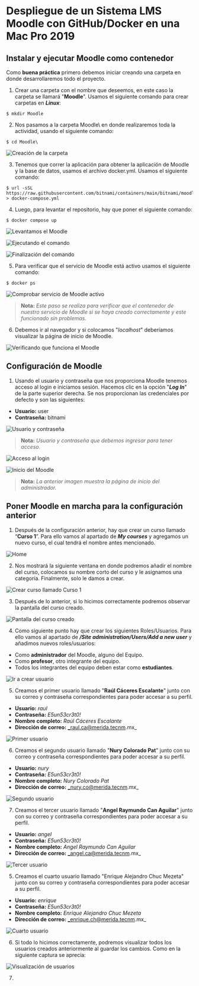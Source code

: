 # Despliegue de un Sistema LMS Moodle con GitHub/Docker en una Mac Pro 2019
## Instalar y ejecutar Moodle como contenedor
Como **buena práctica** primero debemos iniciar creando una carpeta en donde desarrollaremos todo el proyecto.
1. Crear una carpeta con el nombre que deseemos, en este caso la carpeta se llamará "**Moodle**". Usamos el siguiente
comando para crear carpetas en ***Linux***:
```
$ mkdir Moodle
```
2. Nos pasamos a la carpeta Moodle\ en donde realizaremos toda la actividad, usando el siguiente comando:
```
$ cd Moodle\
```
![Creación de la carpeta](https://github.com/AlexMzta20/DevOps_Tarea-2.4_Despliegue-de-un-Sistema-LMS-Moodle-en-una-MAC-Pro-2019/assets/105833304/d6dc3721-f9ee-4098-a77f-fa75adba9028)

3. Tenemos que correr la aplicación para obtener la aplicación de Moodle y la base de datos, usamos el archivo docker.yml. 
Usamos el siguiente comando:
```
$ url -sSL https://raw.githubusercontent.com/bitnami/containers/main/bitnami/moodle/dockercompose.yml > docker-compose.yml
```
4. Luego, para levantar el repositorio, hay que poner el siguiente comando:
```
$ docker compose up
```
![Levantamos el Moodle](https://github.com/AlexMzta20/DevOps_Tarea-2.4_Despliegue-de-un-Sistema-LMS-Moodle-en-una-MAC-Pro-2019/assets/105833304/e3bc09e3-0fbd-4f2b-bd3b-87b1cc5da133)

![Ejecutando el comando](https://github.com/AlexMzta20/DevOps_Tarea-2.4_Despliegue-de-un-Sistema-LMS-Moodle-en-una-MAC-Pro-2019/assets/105833304/c39ff6b1-46d4-4aad-8517-e3bfbb464735)

![Finalización del comando](https://github.com/AlexMzta20/DevOps_Tarea-2.4_Despliegue-de-un-Sistema-LMS-Moodle-en-una-MAC-Pro-2019/assets/105833304/dbab5658-db55-4b83-876f-cf7ec283c5a3)

5. Para verificar que el servicio de Moodle está activo usamos el siguiente comando:
```
$ docker ps
```
![Comprobar servicio de Moodle activo](https://github.com/AlexMzta20/DevOps_Tarea-2.4_Despliegue-de-un-Sistema-LMS-Moodle-en-una-MAC-Pro-2019/assets/105833304/90824487-10ef-4f5b-bf0c-a0d5153eb33d)
>**Nota:** _Este paso se realiza para verificar que el contenedor de nuestro servicio de Moodle si se haya creado correctamente y este funcionado sin problemas._

6. Debemos ir al navegador y si colocamos "_localhost_" deberíamos visualizar la página de inicio de Moodle.

![Verificando que funciona el Moodle](https://github.com/AlexMzta20/DevOps_Tarea-2.4_Despliegue-de-un-Sistema-LMS-Moodle-en-una-MAC-Pro-2019/assets/105833304/7d7bb899-8cc1-4dd6-8c73-80d0401b85f5)

## Configuración de Moodle

1. Usando el usuario y contraseña que nos proporciona Moodle tenemos acceso al login e iniciamos sesión. Hacemos clic en la opción "***Log In***" de la parte superior derecha. Se nos proporcionan las credenciales por defecto y son las siguientes:
- **Usuario:** user
- **Contraseña:** bitnami

![Usuario y contraseña](https://github.com/AlexMzta20/DevOps_Tarea-2.4_Despliegue-de-un-Sistema-LMS-Moodle-en-una-MAC-Pro-2019/assets/105833304/6bbacb24-3f70-44b1-9122-4d28d3dfb452)
>**Nota:** _Usuario y contraseña que debemos ingresar para tener acceso._

![Acceso al login](https://github.com/AlexMzta20/DevOps_Tarea-2.4_Despliegue-de-un-Sistema-LMS-Moodle-en-una-MAC-Pro-2019/assets/105833304/9299af7d-b7c1-44c3-868b-76c6cddd6c3d)

![Inicio del Moodle](https://github.com/AlexMzta20/DevOps_Tarea-2.4_Despliegue-de-un-Sistema-LMS-Moodle-en-una-MAC-Pro-2019/assets/105833304/27c14457-f0ea-4af2-b4ed-96bc1492ac66)
>**Nota:** _La anterior imagen muestra la página de inicio del administrador._

## Poner Moodle en marcha para la configuración anterior
1. Después de la configuración anterior, hay que crear un curso llamado “**Curso 1**”. Para ello vamos al apartado de ***My courses*** y agregamos un nuevo curso, el cual tendrá el nombre antes mencionado.

![Home](https://github.com/AlexMzta20/DevOps_Tarea-2.4_Despliegue-de-un-Sistema-LMS-Moodle-en-una-MAC-Pro-2019/assets/105833304/1030fb9a-04c2-44cc-9ebb-f5bf7cade80f)

2. Nos mostrará la siguiente ventana en donde podremos añadir el nombre del curso, colocamos su nombre corto del curso y le asignamos una categoría. Finalmente, solo le damos a crear.

![Crear curso llamado Curso 1](https://github.com/AlexMzta20/DevOps_Tarea-2.4_Despliegue-de-un-Sistema-LMS-Moodle-en-una-MAC-Pro-2019/assets/105833304/544787dc-dcb0-4cc5-9a23-f28bc91b5f07)

3. Después de lo anterior, si lo hicimos correctamente podremos observar la pantalla del curso creado.

![Pantalla del curso creado](https://github.com/AlexMzta20/DevOps_Tarea-2.4_Despliegue-de-un-Sistema-LMS-Moodle-en-una-MAC-Pro-2019/assets/105833304/822581b6-40d6-4e4a-97ed-7aef6f6ad681)

4. Como siguiente punto hay que crear los siguientes Roles/Usuarios. Para ello vamos al apartado de ***/Site administration/Users/Add a new user*** y añadimos nuevos roles/usuarios:
- Como **administrador** del Moodle, alguno del Equipo.
- Como **profesor**, otro integrante del equipo.
- Todos los integrantes del equipo deben estar como **estudiantes**.

![Ir a crear usuario](https://github.com/AlexMzta20/DevOps_Tarea-2.4_Despliegue-de-un-Sistema-LMS-Moodle-en-una-MAC-Pro-2019/assets/105833304/913a08b1-b07f-44be-a586-a1c3da037590)

5. Creamos el primer usuario llamado "**Raúl Cáceres Escalante**" junto con su correo y contraseña correspondientes para poder accesar a su perfil.
- **Usuario:** _raul_
- **Contraseña:** _E5un53cr3t0!_
- **Nombre completo:** _Raúl Cáceres Escalante_
- **Dirección de correo:** _raul.ca@merida.tecnm.mx_

![Primer usuario](https://github.com/AlexMzta20/DevOps_Tarea-2.4_Despliegue-de-un-Sistema-LMS-Moodle-en-una-MAC-Pro-2019/assets/105833304/e40245bd-b55a-4641-b2e8-d25a75dec016)

6. Creamos el segundo usuario llamado "**Nury Colorado Pat**" junto con su correo y contraseña correspondientes para poder accesar a su perfil.
- **Usuario:** _nury_
- **Contraseña:** _E5un53cr3t0!_
- **Nombre completo:** _Nury Colorado Pat_
- **Dirección de correo:** _nury.co@merida.tecnm.mx_

![Segundo usuario](https://github.com/AlexMzta20/DevOps_Tarea-2.4_Despliegue-de-un-Sistema-LMS-Moodle-en-una-MAC-Pro-2019/assets/105833304/7c4b863b-81cd-4db2-b4b1-663ebd56daa1)

7. Creamos el tercer usuario llamado "**Angel Raymundo Can Aguilar**" junto con su correo y contraseña correspondientes para poder accesar a su perfil.
- **Usuario:** _angel_
- **Contraseña:** _E5un53cr3t0!_
- **Nombre completo:** _Angel Raymundo Can Aguilar_
- **Dirección de correo:** _angel.ca@merida.tecnm.mx_

![Tercer usuario](https://github.com/AlexMzta20/DevOps_Tarea-2.4_Despliegue-de-un-Sistema-LMS-Moodle-en-una-MAC-Pro-2019/assets/105833304/bbb2bfa6-53c5-41c5-983e-d02ab6e8d27d)

5. Creamos el cuarto usuario llamado "Enrique Alejandro Chuc Mezeta" junto con su correo y contraseña correspondientes para poder accesar a su perfil.
- **Usuario:** _enrique_
- **Contraseña:** _E5un53cr3t0!_
- **Nombre completo:** _Enrique Alejandro Chuc Mezeta_
- **Dirección de correo:** _enrique.ch@merida.tecnm.mx_

![Cuarto usuario](https://github.com/AlexMzta20/DevOps_Tarea-2.4_Despliegue-de-un-Sistema-LMS-Moodle-en-una-MAC-Pro-2019/assets/105833304/da0aecf3-ecd8-4003-8a6a-6690cc70bc7f)

6. Si todo lo hicimos correctamente, podremos visualizar todos los usuarios creados anteriormente al guardar los cambios. Como en la siguiente captura se aprecia:

![Visualización de usuarios](https://github.com/AlexMzta20/DevOps_Tarea-2.4_Despliegue-de-un-Sistema-LMS-Moodle-en-una-MAC-Pro-2019/assets/105833304/9f01e634-4d07-4df1-a599-52593f715b0f)

7. 
